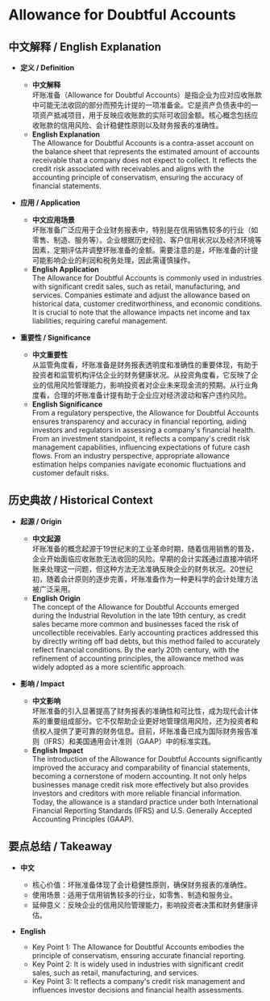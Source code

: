 # Allowance for Doubtful Accounts

## 中文解释 / English Explanation

* **定义 / Definition**  
  - **中文解释**  
    坏账准备（Allowance for Doubtful Accounts）是指企业为应对应收账款中可能无法收回的部分而预先计提的一项准备金。它是资产负债表中的一项资产抵减项目，用于反映应收账款的实际可收回金额。核心概念包括应收账款的信用风险、会计稳健性原则以及财务报表的准确性。  
  - **English Explanation**  
    The Allowance for Doubtful Accounts is a contra-asset account on the balance sheet that represents the estimated amount of accounts receivable that a company does not expect to collect. It reflects the credit risk associated with receivables and aligns with the accounting principle of conservatism, ensuring the accuracy of financial statements.

* **应用 / Application**  
  - **中文应用场景**  
    坏账准备广泛应用于企业财务报表中，特别是在信用销售较多的行业（如零售、制造、服务等）。企业根据历史经验、客户信用状况以及经济环境等因素，定期评估并调整坏账准备的金额。需要注意的是，坏账准备的计提可能影响企业的利润和税务处理，因此需谨慎操作。  
  - **English Application**  
    The Allowance for Doubtful Accounts is commonly used in industries with significant credit sales, such as retail, manufacturing, and services. Companies estimate and adjust the allowance based on historical data, customer creditworthiness, and economic conditions. It is crucial to note that the allowance impacts net income and tax liabilities, requiring careful management.

* **重要性 / Significance**  
  - **中文重要性**  
    从监管角度看，坏账准备是财务报表透明度和准确性的重要体现，有助于投资者和监管机构评估企业的财务健康状况。从投资角度看，它反映了企业的信用风险管理能力，影响投资者对企业未来现金流的预期。从行业角度看，合理的坏账准备计提有助于企业应对经济波动和客户违约风险。  
  - **English Significance**  
    From a regulatory perspective, the Allowance for Doubtful Accounts ensures transparency and accuracy in financial reporting, aiding investors and regulators in assessing a company's financial health. From an investment standpoint, it reflects a company's credit risk management capabilities, influencing expectations of future cash flows. From an industry perspective, appropriate allowance estimation helps companies navigate economic fluctuations and customer default risks.

## 历史典故 / Historical Context

* **起源 / Origin**  
  - **中文起源**  
    坏账准备的概念起源于19世纪末的工业革命时期，随着信用销售的普及，企业开始面临应收账款无法收回的风险。早期的会计实践通过直接冲销坏账来处理这一问题，但这种方法无法准确反映企业的财务状况。20世纪初，随着会计原则的逐步完善，坏账准备作为一种更科学的会计处理方法被广泛采用。  
  - **English Origin**  
    The concept of the Allowance for Doubtful Accounts emerged during the Industrial Revolution in the late 19th century, as credit sales became more common and businesses faced the risk of uncollectible receivables. Early accounting practices addressed this by directly writing off bad debts, but this method failed to accurately reflect financial conditions. By the early 20th century, with the refinement of accounting principles, the allowance method was widely adopted as a more scientific approach.

* **影响 / Impact**  
  - **中文影响**  
    坏账准备的引入显著提高了财务报表的准确性和可比性，成为现代会计体系的重要组成部分。它不仅帮助企业更好地管理信用风险，还为投资者和债权人提供了更可靠的财务信息。目前，坏账准备已成为国际财务报告准则（IFRS）和美国通用会计准则（GAAP）中的标准实践。  
  - **English Impact**  
    The introduction of the Allowance for Doubtful Accounts significantly improved the accuracy and comparability of financial statements, becoming a cornerstone of modern accounting. It not only helps businesses manage credit risk more effectively but also provides investors and creditors with more reliable financial information. Today, the allowance is a standard practice under both International Financial Reporting Standards (IFRS) and U.S. Generally Accepted Accounting Principles (GAAP).

## 要点总结 / Takeaway

* **中文**  
  - 核心价值：坏账准备体现了会计稳健性原则，确保财务报表的准确性。  
  - 使用场景：适用于信用销售较多的行业，如零售、制造和服务业。  
  - 延伸意义：反映企业的信用风险管理能力，影响投资者决策和财务健康评估。  

* **English**  
  - Key Point 1: The Allowance for Doubtful Accounts embodies the principle of conservatism, ensuring accurate financial reporting.  
  - Key Point 2: It is widely used in industries with significant credit sales, such as retail, manufacturing, and services.  
  - Key Point 3: It reflects a company's credit risk management and influences investor decisions and financial health assessments.